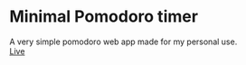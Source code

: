 # Minimal Pomodoro timer

A very simple pomodoro web app made for my personal use. <br>
<a href="https://siduck76.github.io/pomoReward/">Live</a>
<br>
